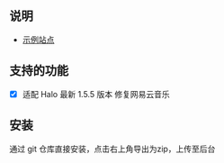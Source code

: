 
## 说明

- [示例站点](https://www.jiangmiemie.com/)


## 支持的功能

- [x] 适配 Halo 最新 1.5.5 版本 修复网易云音乐

## 安装

通过 git 仓库直接安装，点击右上角导出为zip，上传至后台
